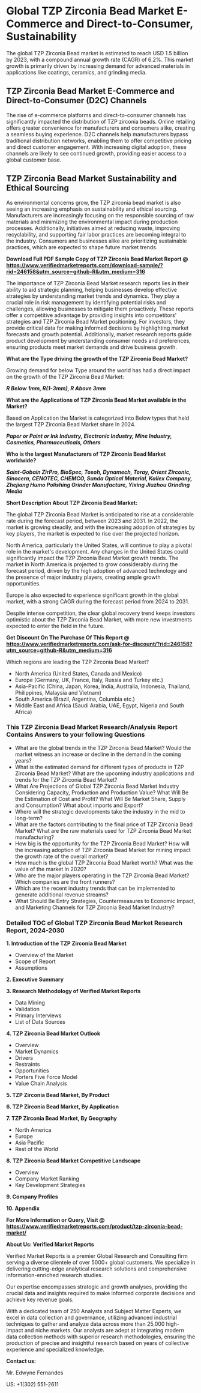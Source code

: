 <h1>Global TZP Zirconia Bead Market E-Commerce and Direct-to-Consumer, Sustainability</h1><p class=""><p>The global TZP Zirconia Bead market is estimated to reach USD 1.5 billion by 2023, with a compound annual growth rate (CAGR) of 6.2%. This market growth is primarily driven by increasing demand for advanced materials in applications like coatings, ceramics, and grinding media.</p><h2>TZP Zirconia Bead Market E-Commerce and Direct-to-Consumer (D2C) Channels</h2><p>The rise of e-commerce platforms and direct-to-consumer channels has significantly impacted the distribution of TZP zirconia beads. Online retailing offers greater convenience for manufacturers and consumers alike, creating a seamless buying experience. D2C channels help manufacturers bypass traditional distribution networks, enabling them to offer competitive pricing and direct customer engagement. With increasing digital adoption, these channels are likely to see continued growth, providing easier access to a global customer base.</p><h2>TZP Zirconia Bead Market Sustainability and Ethical Sourcing</h2><p>As environmental concerns grow, the TZP zirconia bead market is also seeing an increasing emphasis on sustainability and ethical sourcing. Manufacturers are increasingly focusing on the responsible sourcing of raw materials and minimizing the environmental impact during production processes. Additionally, initiatives aimed at reducing waste, improving recyclability, and supporting fair labor practices are becoming integral to the industry. Consumers and businesses alike are prioritizing sustainable practices, which are expected to shape future market trends.</p></p><p class=""><strong>Download Full PDF Sample Copy of TZP Zirconia Bead Market Report @ <a href="https://www.verifiedmarketreports.com/download-sample/?rid=246158&utm_source=github-R&utm_medium=316" target="_blank">https://www.verifiedmarketreports.com/download-sample/?rid=246158&utm_source=github-R&utm_medium=316</a></strong></p><p>The importance of&nbsp;TZP Zirconia Bead Market research reports lies in their ability to aid strategic planning, helping businesses develop effective strategies by understanding market trends and dynamics. They play a crucial role in risk management by identifying potential risks and challenges, allowing businesses to mitigate them proactively. These reports offer a competitive advantage by providing insights into competitors' strategies and TZP Zirconia Bead Market positioning. For investors, they provide critical data for making informed decisions by highlighting market forecasts and growth potential. Additionally, market research reports guide product development by understanding consumer needs and preferences, ensuring products meet market demands and drive business growth.</p><p><strong>What are the&nbsp;Type driving the growth of the TZP Zirconia Bead Market?</strong></p><p id="" class="">Growing demand for below Type around the world has had a direct impact on the growth of the TZP Zirconia Bead Market:</p><p class=""><em><strong>R Below 1mm, R(1-3mm), R Above 3mm</strong></em></p><p class=""><strong>What are the&nbsp;Applications&nbsp;of TZP Zirconia Bead Market available in the Market?</strong></p><p id="" class="">Based on Application the Market is categorized into Below types that held the largest TZP Zirconia Bead Market share In 2024.</p><p class=""><em><strong>Paper or Paint or Ink Industry, Electronic Industry, Mine Industry, Cosmetics, Pharmaceuticals, Others</strong></em></p><p class=""><strong>Who is the largest Manufacturers of TZP Zirconia Bead Market worldwide?</strong></p><p><em><strong>Saint-Gobain ZirPro, BioSpec, Tosoh, Dynamech, Toray, Orient Zirconic, Sinocera, CENOTEC, CHEMCO, Sunda Optical Material, Kallex Company, Zhejiang Humo Polishing Grinder Manufacture, Yixing Jiuzhou Grinding Media</strong></em></p><p id="" class=""><strong>Short Description About TZP Zirconia Bead Market:</strong></p><p>The global TZP Zirconia Bead Market is anticipated to rise at a considerable rate during the forecast period, between 2023 and 2031. In 2022, the market is growing steadily, and with the increasing adoption of strategies by key players, the market is expected to rise over the projected horizon.</p><p>North America, particularly the United States, will continue to play a pivotal role in the market's development. Any changes in the United States could significantly impact the TZP Zirconia Bead Market growth trends. The market in North America is projected to grow considerably during the forecast period, driven by the high adoption of advanced technology and the presence of major industry players, creating ample growth opportunities.</p><p>Europe is also expected to experience significant growth in the global market, with a strong CAGR during the forecast period from 2024 to 2031.</p><p>Despite intense competition, the clear global recovery trend keeps investors optimistic about the TZP Zirconia Bead Market, with more new investments expected to enter the field in the future.</p><p id="" class=""><strong>Get Discount On The Purchase Of This Report @ <a href="https://www.verifiedmarketreports.com/ask-for-discount/?rid=246158?utm_source=github-R&utm_medium=316" target="_blank">https://www.verifiedmarketreports.com/ask-for-discount/?rid=246158?utm_source=github-R&utm_medium=316</a></strong></p><p class="">Which regions are leading the TZP Zirconia Bead Market?</p><ul><li>North America (United States, Canada and Mexico)</li><li>Europe (Germany, UK, France, Italy, Russia and Turkey etc.)</li><li>Asia-Pacific (China, Japan, Korea, India, Australia, Indonesia, Thailand, Philippines, Malaysia and Vietnam)</li><li>South America (Brazil, Argentina, Columbia etc.)</li><li>Middle East and Africa (Saudi Arabia, UAE, Egypt, Nigeria and South Africa)</li></ul><h3 id="" class="">This TZP Zirconia Bead Market Research/Analysis Report Contains Answers to your following Questions</h3><ul><li>What are the global trends in the TZP Zirconia Bead Market? Would the market witness an increase or decline in the demand in the coming years?</li><li>What is the estimated demand for different types of products in TZP Zirconia Bead Market? What are the upcoming industry applications and trends for the TZP Zirconia Bead Market?</li><li>What Are Projections of Global TZP Zirconia Bead Market Industry Considering Capacity, Production and Production Value? What Will Be the Estimation of Cost and Profit? What Will Be Market Share, Supply and Consumption? What about imports and Export?</li><li>Where will the strategic developments take the industry in the mid to long-term?</li><li>What are the factors contributing to the final price of TZP Zirconia Bead Market? What are the raw materials used for TZP Zirconia Bead Market manufacturing?</li><li>How big is the opportunity for the TZP Zirconia Bead Market? How will the increasing adoption of TZP Zirconia Bead Market for mining impact the growth rate of the overall market?</li><li>How much is the global TZP Zirconia Bead Market worth? What was the value of the market In 2020?</li><li>Who are the major players operating in the TZP Zirconia Bead Market? Which companies are the front runners?</li><li>Which are the recent industry trends that can be implemented to generate additional revenue streams?</li><li>What Should Be Entry Strategies, Countermeasures to Economic Impact, and Marketing Channels for TZP Zirconia Bead Market Industry?</li></ul><h3 id="" class="">Detailed TOC of Global TZP Zirconia Bead Market Research Report, 2024-2030</h3><p id="" class=""><strong>1. Introduction of the TZP Zirconia Bead Market</strong></p><ul><li>Overview of the Market</li><li>Scope of Report</li><li>Assumptions</li></ul><p id="" class=""><strong>2. Executive Summary</strong></p><p id="" class=""><strong>3. Research Methodology of Verified Market Reports</strong></p><ul><li>Data Mining</li><li>Validation</li><li>Primary Interviews</li><li>List of Data Sources</li></ul><p id="" class=""><strong>4. TZP Zirconia Bead Market Outlook</strong></p><ul><li>Overview</li><li>Market Dynamics</li><li>Drivers</li><li>Restraints</li><li>Opportunities</li><li>Porters Five Force Model</li><li>Value Chain Analysis</li></ul><p id="" class=""><strong>5. TZP Zirconia Bead Market, By Product</strong></p><p id="" class=""><strong>6. TZP Zirconia Bead Market, By Application</strong></p><p id="" class=""><strong>7. TZP Zirconia Bead Market, By Geography</strong></p><ul><li>North America</li><li>Europe</li><li>Asia Pacific</li><li>Rest of the World</li></ul><p id="" class=""><strong>8. TZP Zirconia Bead Market Competitive Landscape</strong></p><ul><li>Overview</li><li>Company Market Ranking</li><li>Key Development Strategies</li></ul><p id="" class=""><strong>9. Company Profiles</strong></p><p id="" class=""><strong>10. Appendix</strong></p><p id="" class=""><strong>For More Information or Query, Visit @ <a href="https://www.verifiedmarketreports.com/product/tzp-zirconia-bead-market/" target="_blank">https://www.verifiedmarketreports.com/product/tzp-zirconia-bead-market/</a></strong></p><p id="" class=""><strong>About Us: Verified Market Reports</strong></p><p id="" class="">Verified Market Reports is a premier Global Research and Consulting firm serving a diverse clientele of over 5000+ global customers. We specialize in delivering cutting-edge analytical research solutions and comprehensive information-enriched research studies.</p><p id="" class="">Our expertise encompasses strategic and growth analyses, providing the crucial data and insights required to make informed corporate decisions and achieve key revenue goals.</p><p id="" class="">With a dedicated team of 250 Analysts and Subject Matter Experts, we excel in data collection and governance, utilizing advanced industrial techniques to gather and analyze data across more than 25,000 high-impact and niche markets. Our analysts are adept at integrating modern data collection methods with superior research methodologies, ensuring the production of precise and insightful research based on years of collective experience and specialized knowledge.</p><p id="" class=""><strong>Contact us:</strong></p><p id="" class="">Mr. Edwyne Fernandes</p><p id="" class="">US: +1(302) 551-2611</p>